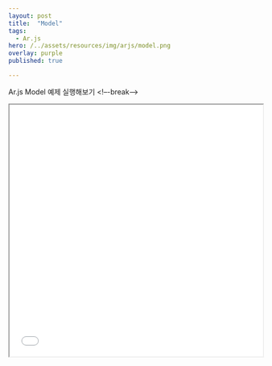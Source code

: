 ```yaml
---
layout: post
title:  "Model"
tags:
  - Ar.js
hero: /../assets/resources/img/arjs/model.png
overlay: purple
published: true

---
```

Ar.js Model 예제 실행해보기
<!–-break-–>
                                                                         
<iframe width="100%" height="500px;" src="/../assets/resources/html/arjs/modelDog.html"></iframe>
